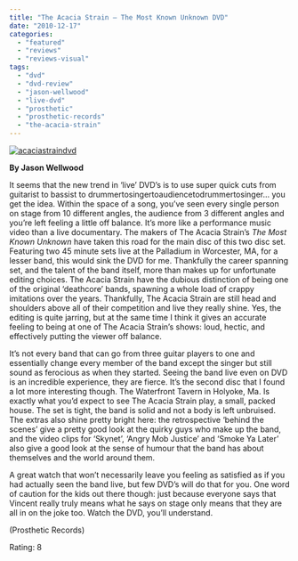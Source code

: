 ```yaml
---
title: "The Acacia Strain – The Most Known Unknown DVD"
date: "2010-12-17"
categories: 
  - "featured"
  - "reviews"
  - "reviews-visual"
tags: 
  - "dvd"
  - "dvd-review"
  - "jason-wellwood"
  - "live-dvd"
  - "prosthetic"
  - "prosthetic-records"
  - "the-acacia-strain"
---
```


[![](http://www.hellbound.ca/wp-content/uploads/2010/12/acaciastraindvd.jpg "acaciastraindvd")](http://www.hellbound.ca/wp-content/uploads/2010/12/acaciastraindvd.jpg)

**By Jason Wellwood**

It seems that the new trend in ‘live’ DVD’s is to use super quick cuts from guitarist to bassist to drummertosingertoaudiencetodrummertosinger... you get the idea. Within the space of a song, you’ve seen every single person on stage from 10 different angles, the audience from 3 different angles and you’re left feeling a little off balance. It’s more like a performance music video than a live documentary. The makers of The Acacia Strain’s _The Most Known Unknown_ have taken this road for the main disc of this two disc set. Featuring two 45 minute sets live at the Palladium in Worcester, MA, for a lesser band, this would sink the DVD for me. Thankfully the career spanning set, and the talent of the band itself, more than makes up for unfortunate editing choices. The Acacia Strain have the dubious distinction of being one of the original ‘deathcore’ bands, spawning a whole load of crappy imitations over the years. Thankfully, The Acacia Strain are still head and shoulders above all of their competition and live they really shine. Yes, the editing is quite jarring, but at the same time I think it gives an accurate feeling to being at one of The Acacia Strain’s shows: loud, hectic, and effectively putting the viewer off balance.

It’s not every band that can go from three guitar players to one and essentially change every member of the band except the singer but still sound as ferocious as when they started. Seeing the band live even on DVD is an incredible experience, they are fierce. It’s the second disc that I found a lot more interesting though. The Waterfront Tavern in Holyoke, Ma. Is exactly what you’d expect to see The Acacia Strain play, a small, packed house. The set is tight, the band is solid and not a body is left unbruised. The extras also shine pretty bright here: the retrospective ‘behind the scenes’ give a pretty good look at the quirky guys who make up the band, and the video clips for ‘Skynet’, ‘Angry Mob Justice’ and ‘Smoke Ya Later’ also give a good look at the sense of humour that the band has about themselves and the world around them.

A great watch that won’t necessarily leave you feeling as satisfied as if you had actually seen the band live, but few DVD’s will do that for you. One word of caution for the kids out there though: just because everyone says that Vincent really truly means what he says on stage only means that they are all in on the joke too. Watch the DVD, you’ll understand.

(Prosthetic Records)

Rating: 8
